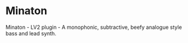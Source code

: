 # Minaton
Minaton - LV2 plugin - A monophonic, subtractive, beefy analogue style bass and lead synth.
